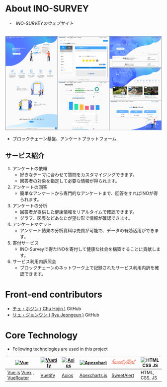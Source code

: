 

# About INO-SURVEY
###### 　-　INO-SURVEYのウェブサイト
<p align="center"><a href="https://vuejs.org" target="_blank" rel="noopener noreferrer"><img src="https://github.com/3WDJ-Team-07/inosurvey-frontend/blob/master/public/static/frontend.png?raw=true" alt="INO-SURVEY"></a></p>

- ブロックチェーン基盤、アンケートプラットフォーム
## サービス紹介
1. アンケートの依頼 
   * 好きなテーマに合わせて質問をカスタマイジングできます。
   * 回答者の対象を指定して必要な情報が得られます。
 2. アンケートの回答
    * 簡単なアンケートから専門的なアンケートまで、回答をすればINOが得られます。
 3. アンケートの分析
    * 回答者が提供した健康情報をリアルタイムで確認できます。 
    * グラフ、図表などあなたが望む形で情報が確認できます。
 4. アンケートマケット
    * アンケート結果の分析資料は売買が可能で、データの有効活用ができます。
 5. 寄付サービス
    * INO-Surveyで得たINOを寄付して健康な社会を構築することに貢献します。
 6. サービス利用内訳照会
    * ブロックチェーンのネットワーク上で記録されたサービス利用内訳を確認できます。

# Front-end contributors
- [チュ・ホジン ( Chu Hojin )](https://github.com/Hojin-Chu "Chu Hojin") GitHub
- [リュ・ジョンウン ( Ryu Jeongeun )](https://github.com/JeongeunRyu "Ryu Jeongeun") GitHub

# Core Technology
- Following technologies are used in this project

<a href="https://vuejs.org" target="_blank"><img width="90" src="https://vuejs.org/images/logo.png" alt="Vue"></a>|<a href="https://vuetifyjs.com" target="_blank"><img width="80" src="https://cdn.vuetifyjs.com/images/logos/logo.svg" alt="Vuetify"></a>| <a href="https://github.com/axios/axios" target="_blank"><img width="100" src="https://user-images.githubusercontent.com/8939680/57233884-20344080-6fe5-11e9-8df3-0df1282e1574.png" alt="Axios"></a>| <a href="https://apexcharts.com/" target="_blank"><img width="100" src="https://ph-files.imgix.net/2364bb25-f440-4363-add2-55d5b1475f50?auto=format" alt="Apexchart"></a>| <a href="https://sweetalert.js.org/"><img width="100" src="https://raw.githubusercontent.com/t4t5/sweetalert/e3c2085473a0eb5a6b022e43eb22e746380bb955/assets/logotype.png" alt="swal"></a>| <img width="100" src="https://img1.daumcdn.net/thumb/R1280x0/?scode=mtistory2&fname=http%3A%2F%2Fcfile8.uf.tistory.com%2Fimage%2F99F758365B6BE5C116FED5" alt="HTML CSS JS">
------- | ------- | -------| -------| -------| -------
[Vue.js](https://vuejs.org) [Vuex](https://vuex.vuejs.org/) , [VueRouter](https://router.vuejs.org/) | [Vuetify](https://vuetifyjs.com) |  [Axios](https://github.com/axios/axios)  | [Apexcharts.js](https://apexcharts.com/) |  [SweetAlert](https://sweetalert.js.org/)| HTML, CSS, JS



